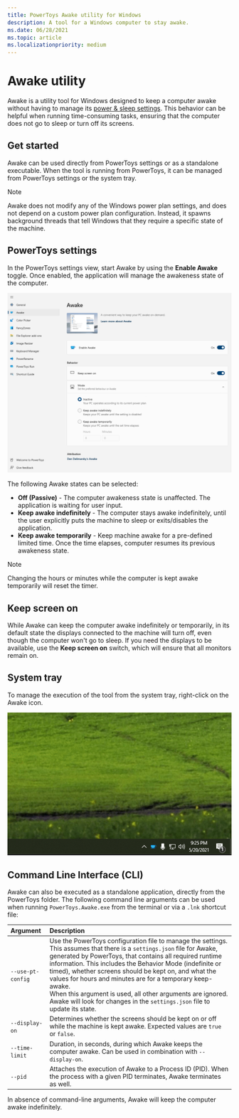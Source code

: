 ```yaml
---
title: PowerToys Awake utility for Windows
description: A tool for a Windows computer to stay awake.
ms.date: 06/28/2021
ms.topic: article
ms.localizationpriority: medium
---
```


# Awake utility

Awake is a utility tool for Windows designed to keep a computer awake without having to manage its [power & sleep settings](https://support.microsoft.com/windows/how-to-adjust-power-and-sleep-settings-26f623b5-4fcc-4194-863d-b824e5ea7679). This behavior can be helpful when running time-consuming tasks, ensuring that the computer does not go to sleep or turn off its screens.

## Get started

Awake can be used directly from PowerToys settings or as a standalone executable. When the tool is running from PowerToys, it can be managed from PowerToys settings or the system tray.

> [!NOTE]
> Awake does not modify any of the Windows power plan settings, and does not depend on a custom power plan configuration. Instead, it spawns background threads that tell Windows that they require a specific state of the machine.

## PowerToys settings

In the PowerToys settings view, start Awake by using the **Enable Awake** toggle. Once enabled, the application will manage the awakeness state of the computer.

![A screenshot of the Awake settings](../images/pt-awake-settings-menu.png)

The following Awake states can be selected:

- **Off (Passive)** - The computer awakeness state is unaffected. The application is waiting for user input.
- **Keep awake indefinitely** - The computer stays awake indefinitely, until the user explicitly puts the machine to sleep or exits/disables the application.
- **Keep awake temporarily** - Keep machine awake for a pre-defined limited time. Once the time elapses, computer resumes its previous awakeness state.

> [!NOTE]
> Changing the hours or minutes while the computer is kept awake temporarily will reset the timer.

## Keep screen on

While Awake can keep the computer awake indefinitely or temporarily, in its default state the displays connected to the machine will turn off, even though the computer won't go to sleep. If you need the displays to be available, use the **Keep screen on** switch, which will ensure that all monitors remain on.

## System tray

To manage the execution of the tool from the system tray, right-click on the Awake icon.

![Awake settings managed from the system tray on Windows](../images/pt-awake-tray.gif)

## Command Line Interface (CLI)

Awake can also be executed as a standalone application, directly from the PowerToys folder. The following command line arguments can be used when running `PowerToys.Awake.exe` from the terminal or via a `.lnk` shortcut file:

| Argument          | Description |
|:------------------|:------------|
| `--use-pt-config` | Use the PowerToys configuration file to manage the settings. This assumes that there is a `settings.json` file for Awake, generated by PowerToys, that contains all required runtime information. This includes the Behavior Mode (indefinite or timed), whether screens should be kept on, and what the values for hours and minutes are for a temporary keep-awake.<br/>When this argument is used, all other arguments are ignored. Awake will look for changes in the `settings.json` file to update its state. |
| `--display-on`    | Determines whether the screens should be kept on or off while the machine is kept awake. Expected values are `true` or `false`. |
| `--time-limit`    | Duration, in seconds, during which Awake keeps the computer awake. Can be used in combination with `--display-on`. |
| `--pid`           | Attaches the execution of Awake to a Process ID (PID). When the process with a given PID terminates, Awake terminates as well. |

In absence of command-line arguments, Awake will keep the computer awake indefinitely.
